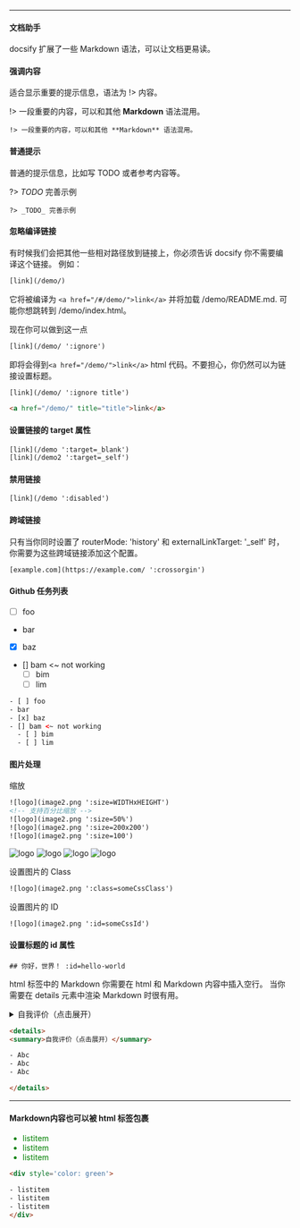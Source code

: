 


---


#### 文档助手
docsify 扩展了一些 Markdown 语法，可以让文档更易读。

#### 强调内容
适合显示重要的提示信息，语法为 !> 内容。

!> 一段重要的内容，可以和其他 **Markdown** 语法混用。
```
!> 一段重要的内容，可以和其他 **Markdown** 语法混用。
```
#### 普通提示
普通的提示信息，比如写 TODO 或者参考内容等。

?> _TODO_ 完善示例
```
?> _TODO_ 完善示例
```
#### 忽略编译链接


有时候我们会把其他一些相对路径放到链接上，你必须告诉 docsify 你不需要编译这个链接。 例如：
```html
[link](/demo/)
```
它将被编译为 ```<a href="/#/demo/">link</a>```
并将加载 /demo/README.md. 可能你想跳转到 /demo/index.html。

现在你可以做到这一点
```html
[link](/demo/ ':ignore')
```
即将会得到```<a href="/demo/">link</a>```
html 代码。不要担心，你仍然可以为链接设置标题。

```html
[link](/demo/ ':ignore title')

<a href="/demo/" title="title">link</a>
```


#### 设置链接的 target 属性 
```html
[link](/demo ':target=_blank')
[link](/demo2 ':target=_self')
```
#### 禁用链接
```html
[link](/demo ':disabled')
```
#### 跨域链接
只有当你同时设置了 routerMode: 'history' 和 externalLinkTarget: '_self' 时，你需要为这些跨域链接添加这个配置。
```html
[example.com](https://example.com/ ':crossorgin')
```

#### Github 任务列表


- [ ] foo
- bar
- [x] baz
- [] bam <~ not working
  - [ ] bim
  - [ ] lim

```html
- [ ] foo
- bar
- [x] baz
- [] bam <~ not working
  - [ ] bim
  - [ ] lim
```

#### 图片处理
缩放
```html
![logo](image2.png ':size=WIDTHxHEIGHT')
<!-- 支持百分比缩放 -->
![logo](image2.png ':size=50%')
![logo](image2.png ':size=200x200')
![logo](image2.png ':size=100')

````
![logo](image2.png ':size=WIDTHxHEIGHT')
![logo](image2.png ':size=50%')
![logo](image2.png ':size=200x200')
![logo](image2.png ':size=100')

设置图片的 Class
```html
![logo](image2.png ':class=someCssClass')
```
设置图片的 ID
```html
![logo](image2.png ':id=someCssId')
```
#### 设置标题的 id 属性
```
## 你好，世界！ :id=hello-world
```
html 标签中的 Markdown
你需要在 html 和 Markdown 内容中插入空行。 当你需要在 details 元素中渲染 Markdown 时很有用。

<details>
<summary>自我评价（点击展开）</summary>

- Abc
- Abc
- Abc

</details>

```html
<details>
<summary>自我评价（点击展开）</summary>

- Abc
- Abc
- Abc

</details>
````

---

#### Markdown内容也可以被 html 标签包裹

<div style='color: green'>

- listitem
- listitem
- listitem
</div>

```html
<div style='color: green'>

- listitem
- listitem
- listitem
</div>
```